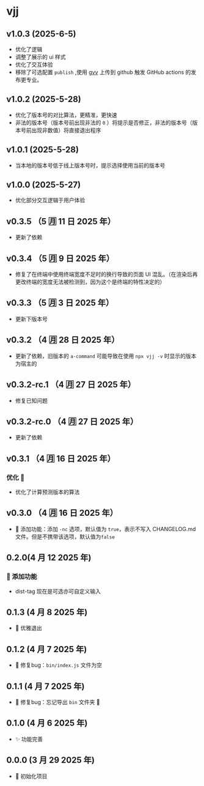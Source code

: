 # vjj

## v1.0.3 (2025-6-5)

- 优化了逻辑
- 调整了展示的 ui 样式
- 优化了交互体验
- 移除了可选配置 `publish` ,使用 [gvv](https://www.npmjs.com/package/gvv) 上传到 github 触发 GitHub actions 的发布更专业。

## v1.0.2 (2025-5-28)

- 优化了版本号的对比算法，更精准，更快速
- 非法的版本号（版本号前出现非法的 `0` ）将提示是否修正，非法的版本号（版本号前出现非数值）将直接退出程序

## v1.0.1 (2025-5-28)

- 当本地的版本号低于线上版本号时，提示选择使用当前的版本号

## v1.0.0 (2025-5-27)

- 优化部分交互逻辑于用户体验

## v0.3.5 （5 🈷️ 11 日 2025 年）

- 更新了依赖

## v0.3.4 （5 🈷️ 9 日 2025 年）

- 修复了在终端中使用终端宽度不足时的换行导致的页面 UI 混乱。（在渲染后再更改终端的宽度无法被检测到，因为这个是终端的特性决定的）

## v0.3.3 （5 🈷️ 3 日 2025 年）

- 更新下版本号

## v0.3.2 （4 🈷️ 28 日 2025 年）

- 更新了依赖，旧版本的 `a-command` 可能导致在使用 `npx vjj -v` 时显示的版本为宿主的

## v0.3.2-rc.1 （4 🈷️ 27 日 2025 年）

- 修复已知问题

## v0.3.2-rc.0 （4 🈷️ 27 日 2025 年）

- 更新了依赖

## v0.3.1 （4 🈷️ 16 日 2025 年）

### 优化 🔧

- 优化了计算预测版本的算法

## v0.3.0 （4 🈷️ 16 日 2025 年）

- 🚀 添加功能：添加 `-nc` 选项，默认值为 `true`，表示不写入 CHANGELOG.md 文件。但是不携带该选项，默认值为`false`

## 0.2.0(4 月 12 2025 年)

### 🚀 添加功能

- dist-tag 现在是可选亦可自定义输入

## 0.1.3 (4 月 8 2025 年)

- 🚀 优雅退出

## 0.1.2 (4 月 7 2025 年)

- 🐞 修复bug：`bin/index.js` 文件为空

## 0.1.1 (4 月 7 2025 年)

- 🐞 修复bug：忘记导出 `bin` 文件夹 📁

## 0.1.0 (4 月 6 2025 年)

- ✨ 功能完善

## 0.0.0 (3 月 29 2025 年)

- 🎉 初始化项目
